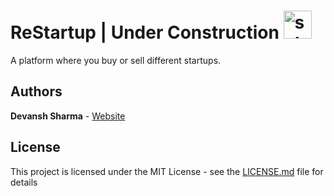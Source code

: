 # ReStartup | Under Construction <img width="45" alt="schermafbeelding 2017-09-27 om 23 08 12" src="https://user-images.githubusercontent.com/7254997/30937972-c9632d04-a3d8-11e7-87f3-c44ce2b86d24.png">

A platform where you buy or sell different startups.

## Authors
 **Devansh Sharma**  - [Website](http://devansh-sharma.me)
 
 ## License

This project is licensed under the MIT License - see the [LICENSE.md](LICENSE) file for details

